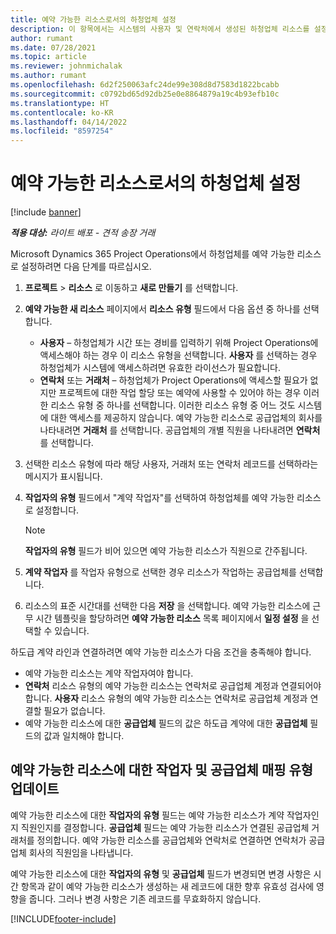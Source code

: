 ```yaml
---
title: 예약 가능한 리소스로서의 하청업체 설정
description: 이 항목에서는 시스템의 사용자 및 연락처에서 생성된 하청업체 리소스를 설정하고 유지 관리하여 Microsoft Dynamics 365 Project Operations의 하도급 계약과 연결할 수 있도록 하는 방법을 설명합니다.
author: rumant
ms.date: 07/28/2021
ms.topic: article
ms.reviewer: johnmichalak
ms.author: rumant
ms.openlocfilehash: 6d2f250063afc24de99e308d8d7583d1822bcabb
ms.sourcegitcommit: c0792bd65d92db25e0e8864879a19c4b93efb10c
ms.translationtype: HT
ms.contentlocale: ko-KR
ms.lasthandoff: 04/14/2022
ms.locfileid: "8597254"
---
```

# <a name="set-up-subcontractors-as-bookable-resources"></a>예약 가능한 리소스로서의 하청업체 설정

[!include [banner](../../includes/dataverse-preview.md)]

_**적용 대상:** 라이트 배포 - 견적 송장 거래_

Microsoft Dynamics 365 Project Operations에서 하청업체를 예약 가능한 리소스로 설정하려면 다음 단계를 따르십시오.

1. **프로젝트** \> **리소스** 로 이동하고 **새로 만들기** 를 선택합니다.
2. **예약 가능한 새 리소스** 페이지에서 **리소스 유형** 필드에서 다음 옵션 중 하나를 선택합니다.

    - **사용자** – 하청업체가 시간 또는 경비를 입력하기 위해 Project Operations에 액세스해야 하는 경우 이 리소스 유형을 선택합니다. **사용자** 를 선택하는 경우 하청업체가 시스템에 액세스하려면 유효한 라이선스가 필요합니다.
    - **연락처** 또는 **거래처** – 하청업체가 Project Operations에 액세스할 필요가 없지만 프로젝트에 대한 작업 할당 또는 예약에 사용할 수 있어야 하는 경우 이러한 리소스 유형 중 하나를 선택합니다. 이러한 리소스 유형 중 어느 것도 시스템에 대한 액세스를 제공하지 않습니다. 예약 가능한 리소스로 공급업체의 회사를 나타내려면 **거래처** 를 선택합니다. 공급업체의 개별 직원을 나타내려면 **연락처** 를 선택합니다.

3. 선택한 리소스 유형에 따라 해당 사용자, 거래처 또는 연락처 레코드를 선택하라는 메시지가 표시됩니다.
4. **작업자의 유형** 필드에서 "계약 작업자"를 선택하여 하청업체를 예약 가능한 리소스로 설정합니다.

    > [!NOTE]
    > **작업자의 유형** 필드가 비어 있으면 예약 가능한 리소스가 직원으로 간주됩니다.

5. **계약 작업자** 를 작업자 유형으로 선택한 경우 리소스가 작업하는 공급업체를 선택합니다.
6. 리소스의 표준 시간대를 선택한 다음 **저장** 을 선택합니다. 예약 가능한 리소스에 근무 시간 템플릿을 할당하려면 **예약 가능한 리소스** 목록 페이지에서 **일정 설정** 을 선택할 수 있습니다.

하도급 계약 라인과 연결하려면 예약 가능한 리소스가 다음 조건을 충족해야 합니다.

- 예약 가능한 리소스는 계약 작업자여야 합니다.
- **연락처** 리소스 유형의 예약 가능한 리소스는 연락처로 공급업체 계정과 연결되어야 합니다. **사용자** 리소스 유형의 예약 가능한 리소스는 연락처로 공급업체 계정과 연결할 필요가 없습니다.
- 예약 가능한 리소스에 대한 **공급업체** 필드의 값은 하도급 계약에 대한 **공급업체** 필드의 값과 일치해야 합니다.

## <a name="update-the-type-of-worker-and-vendor-mapping-for-bookable-resources"></a>예약 가능한 리소스에 대한 작업자 및 공급업체 매핑 유형 업데이트

예약 가능한 리소스에 대한 **작업자의 유형** 필드는 예약 가능한 리소스가 계약 작업자인지 직원인지를 결정합니다. **공급업체** 필드는 예약 가능한 리소스가 연결된 공급업체 거래처를 정의합니다. 예약 가능한 리소스를 공급업체와 연락처로 연결하면 연락처가 공급업체 회사의 직원임을 나타냅니다.

예약 가능한 리소스에 대한 **작업자의 유형** 및 **공급업체** 필드가 변경되면 변경 사항은 시간 항목과 같이 예약 가능한 리소스가 생성하는 새 레코드에 대한 향후 유효성 검사에 영향을 줍니다. 그러나 변경 사항은 기존 레코드를 무효화하지 않습니다.

[!INCLUDE[footer-include](../../includes/footer-banner.md)]

